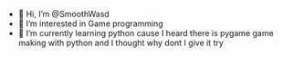 - 👋 Hi, I’m @SmoothWasd
- 👀 I’m interested in Game programming
- 🌱 I’m currently learning python cause I heard there is pygame game making with python and I thought why dont I give it try

<!---
SmoothWasd/SmoothWasd is a ✨ special ✨ repository because its `README.md` (this file) appears on your GitHub profile.
You can click the Preview link to take a look at your changes.
--->

